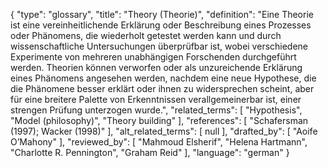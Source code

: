 {
    "type": "glossary",
    "title": "Theory (Theorie)",
    "definition": "Eine Theorie ist eine vereinheitlichende Erklärung oder Beschreibung eines Prozesses oder Phänomens, die wiederholt getestet werden kann und durch wissenschaftliche Untersuchungen überprüfbar ist, wobei verschiedene Experimente von mehreren unabhängigen Forschenden durchgeführt werden. Theorien können verworfen oder als unzureichende Erklärung eines Phänomens angesehen werden, nachdem eine neue Hypothese, die die Phänomene besser erklärt oder ihnen zu widersprechen scheint, aber für eine breitere Palette von Erkenntnissen verallgemeinerbar ist, einer strengen Prüfung unterzogen wurde.",
    "related_terms": [
        "Hypothesis",
        "Model (philosophy)",
        "Theory building"
    ],
    "references": [
        "Schafersman (1997); Wacker (1998)"
    ],
    "alt_related_terms": [
        null
    ],
    "drafted_by": [
        "Aoife O’Mahony"
    ],
    "reviewed_by": [
        "Mahmoud Elsherif",
        "Helena Hartmann",
        "Charlotte R. Pennington",
        "Graham Reid"
    ],
    "language": "german"
}